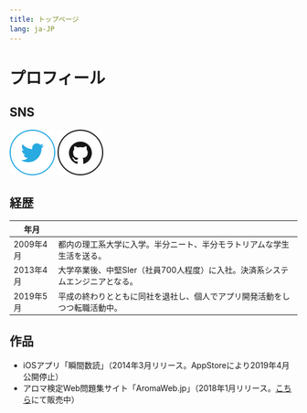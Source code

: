 ```yaml
---
title: トップページ
lang: ja-JP
---
```


# プロフィール

## SNS
[![Twitter](./public/sns/twitter.png)](https://twitter.com/ucchies/)
[![GitHub](./public/sns/Github.png)](https://github.com/ucchies)

## 経歴

| 年月        |               |
| ---------- | ------------- |
| 2009年4月   | 都内の理工系大学に入学。半分ニート、半分モラトリアムな学生生活を送る。 |
| 2013年4月   | 大学卒業後、中堅SIer（社員700人程度）に入社。決済系システムエンジニアとなる。 |
| 2019年5月   | 平成の終わりとともに同社を退社し、個人でアプリ開発活動をしつつ転職活動中。 |

## 作品
- iOSアプリ「瞬間数読」（2014年3月リリース。AppStoreにより2019年4月公開停止）
- アロマ検定Web問題集サイト「AromaWeb.jp」（2018年1月リリース。[こちら](https://aromaweb.thebase.in/)にて販売中）

